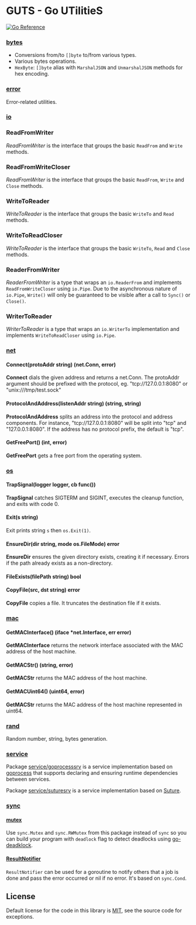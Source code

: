 # GUTS - Go UTilitieS

[![Go Reference](https://pkg.go.dev/badge/github.com/daotl/guts.svg)](https://pkg.go.dev/github.com/daotl/guts)

### [bytes](./bytes)

- Conversions from/to `[]byte` to/from various types.
- Various bytes operations.
- `HexByte`: `[]byte` alias with `MarshalJSON` and `UnmarshalJSON` methods for hex encoding.

### [error](./error)

Error-related utilities.

### [io](./io)

### ReadFromWriter

*ReadFromWriter* is the interface that groups the basic `ReadFrom` and `Write` methods.

### ReadFromWriteCloser

*ReadFromWriter* is the interface that groups the basic `ReadFrom`, `Write` and `Close` methods.

### WriteToReader

*WriteToReader* is the interface that groups the basic `WriteTo` and `Read` methods.

### WriteToReadCloser

*WriteToReader* is the interface that groups the basic `WriteTo`, `Read` and `Close` methods.

### ReaderFromWriter

*ReaderFromWriter* is a type that wraps an `io.ReaderFrom` and implements `ReadFromWriteCloser` using `io.Pipe`.
Due to the asynchronous nature of `io.Pipe`, `Write()` will only be guaranteed to be visible after
a call to `Sync()` or `Close()`.

### WriterToReader

*WriterToReader* is a type that wraps an `io.WriterTo` implementation and implements `WriteToReadCloser` using `io.Pipe`.

### [net](./net/net.go)

#### Connect(protoAddr string) (net.Conn, error)

**Connect** dials the given address and returns a net.Conn. The protoAddr argument should be
prefixed with the protocol, eg. "tcp://127.0.0.1:8080" or "unix:///tmp/test.sock"

#### ProtocolAndAddress(listenAddr string) (string, string)

**ProtocolAndAddress** splits an address into the protocol and address components.
For instance, "tcp://127.0.0.1:8080" will be split into "tcp" and "127.0.0.1:8080".
If the address has no protocol prefix, the default is "tcp".

#### GetFreePort() (int, error)

**GetFreePort** gets a free port from the operating system.

### [os](./os/os.go)

#### TrapSignal(logger logger, cb func())

**TrapSignal** catches SIGTERM and SIGINT, executes the cleanup function, and exits with code 0.

#### Exit(s string)

Exit prints string `s` then `os.Exit(1)`.

#### EnsureDir(dir string, mode os.FileMode) error

**EnsureDir** ensures the given directory exists, creating it if necessary.
Errors if the path already exists as a non-directory.

#### FileExists(filePath string) bool

#### CopyFile(src, dst string) error

**CopyFile** copies a file. It truncates the destination file if it exists.

### [mac](./os/mac.go)

#### GetMACInterface() (iface *net.Interface, err error)

**GetMACInterface** returns the network interface associated with the MAC address of the host machine.

#### GetMACStr() (string, error)

**GetMACStr** returns the MAC address of the host machine.

#### GetMACUint64() (uint64, error)

**GetMACStr** returns the MAC address of the host machine represented in uint64.

### [rand](./rand)

Random number, string, bytes generation.

### [service](./service)

Package [service/goprocesssrv](./service/goprocess/service.go) is a service implementation based on
[goprocess](https://github.com/jbenet/goprocess) that supports declaring and ensuring runtime
dependencies between services.

Package [service/suturesrv](./service/suture/service.go) is a service implementation based on
[Suture](https://github.com/thejerf/suture).

### [sync](./sync)

#### [mutex](./sync/mutex.go)

Use `sync.Mutex` and `sync.RWMutex` from this package instead of `sync` so you can build your
program with `deadlock` flag to detect deadlocks
using [go-deadklock](https://github.com/sasha-s/go-deadlock).

#### [ResultNotifier](./sync/result_notifier.go)

`ResultNotifier` can be used for a goroutine to notify others that a job is done and pass the error
occurred or nil if no error. It's based on `sync.Cond`.

## License

Default license for the code in this library is [MIT](LICENSE), see the source code for exceptions.

